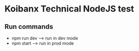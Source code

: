 # Koibanx Technical NodeJS test


## Run commands

- npm run dev --> run in dev mode
- npm start --> run in prod mode